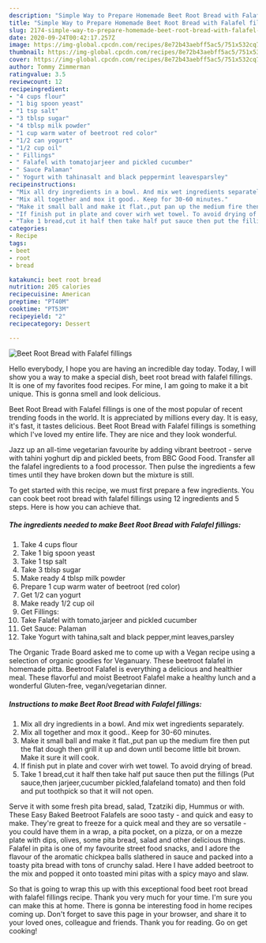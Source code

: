 ```yaml
---
description: "Simple Way to Prepare Homemade Beet Root Bread with Falafel fillings"
title: "Simple Way to Prepare Homemade Beet Root Bread with Falafel fillings"
slug: 2174-simple-way-to-prepare-homemade-beet-root-bread-with-falafel-fillings
date: 2020-09-24T00:42:17.257Z
image: https://img-global.cpcdn.com/recipes/8e72b43aebff5ac5/751x532cq70/beet-root-bread-with-falafel-fillings-recipe-main-photo.jpg
thumbnail: https://img-global.cpcdn.com/recipes/8e72b43aebff5ac5/751x532cq70/beet-root-bread-with-falafel-fillings-recipe-main-photo.jpg
cover: https://img-global.cpcdn.com/recipes/8e72b43aebff5ac5/751x532cq70/beet-root-bread-with-falafel-fillings-recipe-main-photo.jpg
author: Tommy Zimmerman
ratingvalue: 3.5
reviewcount: 12
recipeingredient:
- "4 cups flour"
- "1 big spoon yeast"
- "1 tsp salt"
- "3 tblsp sugar"
- "4 tblsp milk powder"
- "1 cup warm water of beetroot red color"
- "1/2 can yogurt"
- "1/2 cup oil"
- " Fillings"
- " Falafel with tomatojarjeer and pickled cucumber"
- " Sauce Palaman"
- " Yogurt with tahinasalt and black peppermint leavesparsley"
recipeinstructions:
- "Mix all dry ingredients in a bowl. And mix wet ingredients separately."
- "Mix all together and mox it good.. Keep for 30-60 minutes."
- "Make it small ball and make it flat.,put pan up the medium fire then put the flat dough then grill it up and down until become little bit brown. Make it sure it will cook."
- "If finish put in plate and cover wirh wet towel. To avoid drying of bread."
- "Take 1 bread,cut it half then take half put sauce then put the fillings (Put sauce,then jarjeer,cucumber pickled,falafeland tomato) and then fold and put toothpick so that it will not open."
categories:
- Recipe
tags:
- beet
- root
- bread

katakunci: beet root bread 
nutrition: 205 calories
recipecuisine: American
preptime: "PT40M"
cooktime: "PT53M"
recipeyield: "2"
recipecategory: Dessert

---
```



![Beet Root Bread with Falafel fillings](https://img-global.cpcdn.com/recipes/8e72b43aebff5ac5/751x532cq70/beet-root-bread-with-falafel-fillings-recipe-main-photo.jpg)

Hello everybody, I hope you are having an incredible day today. Today, I will show you a way to make a special dish, beet root bread with falafel fillings. It is one of my favorites food recipes. For mine, I am going to make it a bit unique. This is gonna smell and look delicious.

Beet Root Bread with Falafel fillings is one of the most popular of recent trending foods in the world. It is appreciated by millions every day. It is easy, it's fast, it tastes delicious. Beet Root Bread with Falafel fillings is something which I've loved my entire life. They are nice and they look wonderful.

Jazz up an all-time vegetarian favourite by adding vibrant beetroot - serve with tahini yoghurt dip and pickled beets, from BBC Good Food. Transfer all the falafel ingredients to a food processor. Then pulse the ingredients a few times until they have broken down but the mixture is still.


To get started with this recipe, we must first prepare a few ingredients. You can cook beet root bread with falafel fillings using 12 ingredients and 5 steps. Here is how you can achieve that.

<!--inarticleads1-->

##### The ingredients needed to make Beet Root Bread with Falafel fillings:

1. Take 4 cups flour
1. Take 1 big spoon yeast
1. Take 1 tsp salt
1. Take 3 tblsp sugar
1. Make ready 4 tblsp milk powder
1. Prepare 1 cup warm water of beetroot (red color)
1. Get 1/2 can yogurt
1. Make ready 1/2 cup oil
1. Get  Fillings:
1. Take  Falafel with tomato,jarjeer and pickled cucumber
1. Get  Sauce: Palaman
1. Take  Yogurt with tahina,salt and black pepper,mint leaves,parsley


The Organic Trade Board asked me to come up with a Vegan recipe using a selection of organic goodies for Veganuary. These beetroot falafel in homemade pitta. Beetroot Falafel is everything a delicious and healthier meal. These flavorful and moist Beetroot Falafel make a healthy lunch and a wonderful Gluten-free, vegan/vegetarian dinner. 

<!--inarticleads2-->

##### Instructions to make Beet Root Bread with Falafel fillings:

1. Mix all dry ingredients in a bowl. And mix wet ingredients separately.
1. Mix all together and mox it good.. Keep for 30-60 minutes.
1. Make it small ball and make it flat.,put pan up the medium fire then put the flat dough then grill it up and down until become little bit brown. Make it sure it will cook.
1. If finish put in plate and cover wirh wet towel. To avoid drying of bread.
1. Take 1 bread,cut it half then take half put sauce then put the fillings (Put sauce,then jarjeer,cucumber pickled,falafeland tomato) and then fold and put toothpick so that it will not open.


Serve it with some fresh pita bread, salad, Tzatziki dip, Hummus or with. These Easy Baked Beetroot Falafels are sooo tasty - and quick and easy to make. They&#39;re great to freeze for a quick meal and they are so versatile - you could have them in a wrap, a pita pocket, on a pizza, or on a mezze plate with dips, olives, some pita bread, salad and other delicious things. Falafel in pita is one of my favourite street food snacks, and I adore the flavour of the aromatic chickpea balls slathered in sauce and packed into a toasty pita bread with tons of crunchy salad. Here I have added beetroot to the mix and popped it onto toasted mini pitas with a spicy mayo and slaw. 

So that is going to wrap this up with this exceptional food beet root bread with falafel fillings recipe. Thank you very much for your time. I'm sure you can make this at home. There is gonna be interesting food in home recipes coming up. Don't forget to save this page in your browser, and share it to your loved ones, colleague and friends. Thank you for reading. Go on get cooking!
